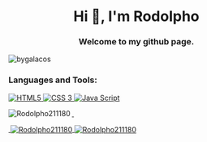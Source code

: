 <h1 align="center">Hi 👋, I'm Rodolpho</h1>
<h3 align="center">Welcome to my github page.</h3>

<p align="left"> <img src="https://komarev.com/ghpvc/?username=Rodolpho211180&label=Profile%20views&color=0e75b6&style=flat" alt="bygalacos" /> </p>


<h3 align="left">Languages and Tools:</h3>

<p align="left">
<a href="https://www.w3.org/html/logo/" target="_blank"><img src="https://img.shields.io/badge/HTML-239120?style=for-the-badge&logo=html5&logoColor=white" alt="HTML5"/> 
<a href="https://www.w3.org/Style/CSS/Overview.en.html" alt="CSS3"> <img src="https://img.shields.io/badge/CSS-239120?&style=for-the-badge&logo=css3&logoColor=white" alt="CSS 3"/>
<a href="https://www.javascript.com/" alt="JAVASCRIPT"> 
<img src="https://img.shields.io/badge/JavaScript-F7DF1E?style=for-the-badge&logo=javascript&logoColor=black" alt="Java Script"/>
<p>&nbsp;<img align="left" src="https://github-readme-stats.vercel.app/api/top-langs?username=Rodolpho211180&show_icons=true&locale=en&layout=compact" alt="Rodolpho211180" &nbsp;/></p>
&nbsp;<img align="center" src="https://github-readme-stats.vercel.app/api?username=Rodolpho211180&show_icons=true&locale=en" alt="Rodolpho211180" />
<img align="center" src="https://github-readme-streak-stats.herokuapp.com/?user=Rodolpho211180&" alt="Rodolpho211180" />
